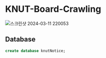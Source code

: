 # KNUT-Board-Crawling
 
![스크린샷 2024-03-11 220053](https://github.com/seob7/KNUT-Board-Crawling/assets/67796853/431c19d2-3cfd-4259-9d71-a0acd23b74f6)


## Database

```sql
create database knutNotice;
```